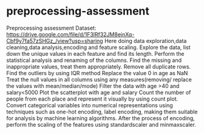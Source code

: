# preprocessing-assessment
Preprocessing assessment
Dataset: https://drive.google.com/file/d/1F3lRf32JM8ejnXq-Cbf9y7fa57zSHGz_/view?usp=sharing
Here doing data exploration,data cleaning,data analysis,encoding and feature scaling.
Explore the data, list down the unique values in each feature and find its length.
Perform the statistical analysis and renaming of the columns.
Find the missing and inappropriate values, treat them appropriately.
Remove all duplicate rows.
Find the outliers by using IQR method
Replace the value 0 in age as NaN
Treat the null values in all columns using any measures(removing/ replace the values with mean/median/mode)
Filter the data with age >40 and salary<5000
Plot the scatterplot with age and salary
Count the number of people from each place and represent it visually by using count plot.
Convert categorical variables into numerical representations using techniques such as one-hot encoding, label encoding, making them suitable for analysis by machine learning algorithms.
After the process of encoding, perform the scaling of the features using standardscaler and minmaxscaler.

